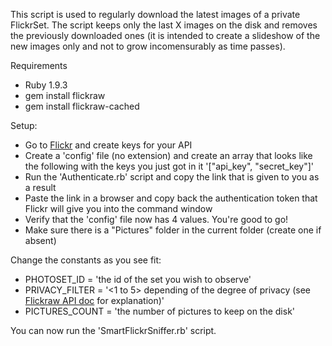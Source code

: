 This script is used to regularly download the latest images of a private FlickrSet. The script keeps only the last X images on the disk and removes the previously downloaded ones (it is intended to create a slideshow of the new images only and not to grow incomensurably as time passes).

Requirements
* Ruby 1.9.3
* gem install flickraw
* gem install flickraw-cached

Setup:
* Go to [Flickr](http://www.flickr.com/services/apps/create/apply/?) and create keys for your API
* Create a 'config' file (no extension) and create an array that looks like the following with the keys you just got in it '["api_key", "secret_key"]'
* Run the 'Authenticate.rb' script and copy the link that is given to you as a result
* Paste the link in a browser and copy back the authentication token that Flickr will give you into the command window
* Verify that the 'config' file now has 4 values. You're good to go!
* Make sure there is a "Pictures" folder in the current folder (create one if absent)

Change the constants as you see fit: 
* PHOTOSET_ID = 'the id of the set you wish to observe'
* PRIVACY_FILTER = '<1 to 5> depending of the degree of privacy (see [Flickraw API doc](http://hanklords.github.io/flickraw/FlickRaw/Flickr/Photosets.html#method-i-getPhotos) for explanation)'
* PICTURES_COUNT = 'the number of pictures to keep on the disk'

You can now run the 'SmartFlickrSniffer.rb' script.